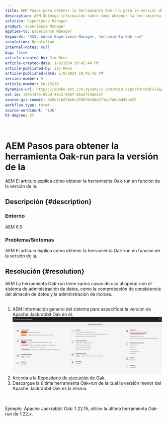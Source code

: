 ```yaml
---
title: AEM Pasos para obtener la herramienta Oak-run para la versión de la
description: AEM Obtenga información sobre cómo obtener la herramienta Oak-run para la versión de la
solution: Experience Manager
product: Experience Manager
applies-to: Experience Manager
keywords: "KCS, Adobe Experience Manager, herramienta Oak-run"
resolution: Resolution
internal-notes: null
bug: false
article-created-by: Jim Menn
article-created-date: 1/9/2024 10:45:44 PM
article-published-by: Jim Menn
article-published-date: 1/9/2024 10:46:45 PM
version-number: 5
article-number: KA-23130
dynamics-url: https://adobe-ent.crm.dynamics.com/main.aspx?forceUCI=1&pagetype=entityrecord&etn=knowledgearticle&id=d4342ecf-40af-ee11-a569-6045bd006268
exl-id: 19841476-05bd-40c3-8567-8badf2dde5e7
source-git-commit: 845b416d58e6c359076edde171dc7e6a3d494e25
workflow-type: tm+mt
source-wordcount: '136'
ht-degree: 3%

---
```


# AEM Pasos para obtener la herramienta Oak-run para la versión de la


AEM El artículo explica cómo obtener la herramienta Oak-run en función de la versión de la.

## Descripción {#description}


### Entorno

AEM 6.5

### Problema/Síntomas

AEM El artículo explica cómo obtener la herramienta Oak-run en función de la versión de la.


## Resolución {#resolution}

AEM La herramienta Oak-run tiene varios casos de uso al operar con el sistema de administración de datos, como la comprobación de consistencia del almacén de datos y la administración de índices.<br>    <br>
1. AEM Información general del sistema para especificar la versión de Apache Jackrabbit Oak en el.
   ![](assets/9c19e0e0-dc7d-ee11-8179-6045bd006a22.png)
2. Acceda a la [Repositorio de ejecución de Oak](https://repo1.maven.org/maven2/org/apache/jackrabbit/oak-run/).<br>
3. Descargue la última herramienta Oak-run de la cual la versión menor del Apache Jackrabbit Oak es la misma.

<br>    <br>    Ejemplo: Apache Jackrabbit Oak: 1.22.15, utilice la última herramienta Oak-run de 1.22.x.
